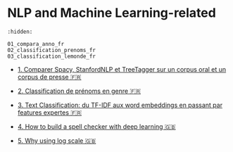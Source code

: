 # NLP and Machine Learning-related

```{toctree}
:hidden:

01_compara_anno_fr
02_classification_prenoms_fr
03_classification_lemonde_fr
```

* [1. Comparer Spacy, StanfordNLP et TreeTagger sur un corpus oral et un corpus de presse 🇫🇷](01_compara_anno_fr)

* [2. Classification de prénoms en genre 🇫🇷](02_classification_prenoms_fr)

* [3. Text Classification: du TF-IDF aux word embeddings en passant par features expertes 🇫🇷](03_classification_lemonde_fr)

* [4. How to build a spell checker with deep learning 🇬🇧](04_spell_checker_en)

* [5. Why using log scale 🇬🇧](05_log_scale)